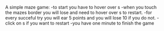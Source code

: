 A simple maze game:
-to start you have to hover over s
-when you touch the mazes border you will lose and need to hover over s to restart.
-for every succeful try you will ear 5 points and you will lose 10 if you do not.
-click on s if you want to restart
-you have one minute to finish the game

